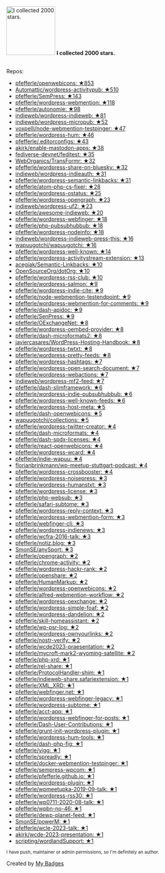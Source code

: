 <img src="https://my-badges.github.io/my-badges/stars-2000.png" alt="I collected 2000 stars." title="I collected 2000 stars." width="128">
<strong>I collected 2000 stars.</strong>
<br><br>

Repos:

* <a href="https://github.com/pfefferle/openwebicons">pfefferle/openwebicons: ★853</a>
* <a href="https://github.com/Automattic/wordpress-activitypub">Automattic/wordpress-activitypub: ★510</a>
* <a href="https://github.com/pfefferle/SemPress">pfefferle/SemPress: ★143</a>
* <a href="https://github.com/pfefferle/wordpress-webmention">pfefferle/wordpress-webmention: ★118</a>
* <a href="https://github.com/pfefferle/autonomie">pfefferle/autonomie: ★98</a>
* <a href="https://github.com/indieweb/wordpress-indieweb">indieweb/wordpress-indieweb: ★81</a>
* <a href="https://github.com/indieweb/wordpress-micropub">indieweb/wordpress-micropub: ★52</a>
* <a href="https://github.com/voxpelli/node-webmention-testpinger">voxpelli/node-webmention-testpinger: ★47</a>
* <a href="https://github.com/pfefferle/wordpress-hum">pfefferle/wordpress-hum: ★46</a>
* <a href="https://github.com/pfefferle/.editorconfigs">pfefferle/.editorconfigs: ★43</a>
* <a href="https://github.com/akirk/enable-mastodon-apps">akirk/enable-mastodon-apps: ★38</a>
* <a href="https://github.com/fediverse-devnet/feditest">fediverse-devnet/feditest: ★35</a>
* <a href="https://github.com/WebOrganics/TransFormr">WebOrganics/TransFormr: ★32</a>
* <a href="https://github.com/pfefferle/wordpress-share-on-bluesky">pfefferle/wordpress-share-on-bluesky: ★32</a>
* <a href="https://github.com/indieweb/wordpress-indieauth">indieweb/wordpress-indieauth: ★31</a>
* <a href="https://github.com/pfefferle/wordpress-semantic-linkbacks">pfefferle/wordpress-semantic-linkbacks: ★31</a>
* <a href="https://github.com/pfefferle/atom-php-cs-fixer">pfefferle/atom-php-cs-fixer: ★28</a>
* <a href="https://github.com/pfefferle/wordpress-ostatus">pfefferle/wordpress-ostatus: ★25</a>
* <a href="https://github.com/pfefferle/wordpress-opengraph">pfefferle/wordpress-opengraph: ★23</a>
* <a href="https://github.com/indieweb/wordpress-uf2">indieweb/wordpress-uf2: ★23</a>
* <a href="https://github.com/pfefferle/awesome-indieweb">pfefferle/awesome-indieweb: ★20</a>
* <a href="https://github.com/pfefferle/wordpress-webfinger">pfefferle/wordpress-webfinger: ★18</a>
* <a href="https://github.com/pfefferle/php-pubsubhubbub">pfefferle/php-pubsubhubbub: ★18</a>
* <a href="https://github.com/pfefferle/wordpress-nodeinfo">pfefferle/wordpress-nodeinfo: ★18</a>
* <a href="https://github.com/indieweb/wordpress-indieweb-press-this">indieweb/wordpress-indieweb-press-this: ★16</a>
* <a href="https://github.com/wapuugotchi/wapuugotchi">wapuugotchi/wapuugotchi: ★16</a>
* <a href="https://github.com/pfefferle/wordpress-well-known">pfefferle/wordpress-well-known: ★14</a>
* <a href="https://github.com/pfefferle/wordpress-activitystream-extension">pfefferle/wordpress-activitystream-extension: ★13</a>
* <a href="https://github.com/acegiak/Semantic-Linkbacks">acegiak/Semantic-Linkbacks: ★10</a>
* <a href="https://github.com/OpenSourceOrg/dotOrg">OpenSourceOrg/dotOrg: ★10</a>
* <a href="https://github.com/pfefferle/wordpress-rss-club">pfefferle/wordpress-rss-club: ★10</a>
* <a href="https://github.com/pfefferle/wordpress-salmon">pfefferle/wordpress-salmon: ★9</a>
* <a href="https://github.com/pfefferle/wordpress-indie-cite">pfefferle/wordpress-indie-cite: ★9</a>
* <a href="https://github.com/pfefferle/node-webmention-testendpoint">pfefferle/node-webmention-testendpoint: ★9</a>
* <a href="https://github.com/pfefferle/wordpress-webmention-for-comments">pfefferle/wordpress-webmention-for-comments: ★9</a>
* <a href="https://github.com/pfefferle/dash-apidoc">pfefferle/dash-apidoc: ★9</a>
* <a href="https://github.com/pfefferle/SenPress">pfefferle/SenPress: ★9</a>
* <a href="https://github.com/pfefferle/OExchangeNet">pfefferle/OExchangeNet: ★8</a>
* <a href="https://github.com/pfefferle/wordpress-oembed-provider">pfefferle/wordpress-oembed-provider: ★8</a>
* <a href="https://github.com/pfefferle/dash-microformats2">pfefferle/dash-microformats2: ★8</a>
* <a href="https://github.com/javiercasares/WordPress-Hosting-Handbook">javiercasares/WordPress-Hosting-Handbook: ★8</a>
* <a href="https://github.com/pfefferle/wordpress-twtxt">pfefferle/wordpress-twtxt: ★8</a>
* <a href="https://github.com/pfefferle/wordpress-pretty-feeds">pfefferle/wordpress-pretty-feeds: ★8</a>
* <a href="https://github.com/pfefferle/wordpress-hashtags">pfefferle/wordpress-hashtags: ★7</a>
* <a href="https://github.com/pfefferle/wordpress-open-search-document">pfefferle/wordpress-open-search-document: ★7</a>
* <a href="https://github.com/pfefferle/wordpress-webactions">pfefferle/wordpress-webactions: ★7</a>
* <a href="https://github.com/indieweb/wordpress-mf2-feed">indieweb/wordpress-mf2-feed: ★7</a>
* <a href="https://github.com/pfefferle/dash-slimframework">pfefferle/dash-slimframework: ★6</a>
* <a href="https://github.com/pfefferle/wordpress-indie-pubsubhubbub">pfefferle/wordpress-indie-pubsubhubbub: ★6</a>
* <a href="https://github.com/pfefferle/wordpress-well-known-feeds">pfefferle/wordpress-well-known-feeds: ★6</a>
* <a href="https://github.com/pfefferle/wordpress-host-meta">pfefferle/wordpress-host-meta: ★5</a>
* <a href="https://github.com/pfefferle/dash-openwebicons">pfefferle/dash-openwebicons: ★5</a>
* <a href="https://github.com/wapuugotchi/collections">wapuugotchi/collections: ★5</a>
* <a href="https://github.com/pfefferle/wordpress-twitter-creator">pfefferle/wordpress-twitter-creator: ★4</a>
* <a href="https://github.com/pfefferle/dash-microformats">pfefferle/dash-microformats: ★4</a>
* <a href="https://github.com/pfefferle/dash-spdx-licenses">pfefferle/dash-spdx-licenses: ★4</a>
* <a href="https://github.com/pfefferle/react-openwebicons">pfefferle/react-openwebicons: ★4</a>
* <a href="https://github.com/pfefferle/wordpress-wcard">pfefferle/wordpress-wcard: ★4</a>
* <a href="https://github.com/pfefferle/indie-wapuu">pfefferle/indie-wapuu: ★4</a>
* <a href="https://github.com/florianbrinkmann/wp-meetup-stuttgart-podcast">florianbrinkmann/wp-meetup-stuttgart-podcast: ★4</a>
* <a href="https://github.com/pfefferle/wordpress-crossbooster">pfefferle/wordpress-crossbooster: ★4</a>
* <a href="https://github.com/pfefferle/wordpress-noisepress">pfefferle/wordpress-noisepress: ★3</a>
* <a href="https://github.com/pfefferle/wordpress-humanstxt">pfefferle/wordpress-humanstxt: ★3</a>
* <a href="https://github.com/pfefferle/wordpress-license">pfefferle/wordpress-license: ★3</a>
* <a href="https://github.com/pfefferle/php-websub">pfefferle/php-websub: ★3</a>
* <a href="https://github.com/pfefferle/safari-subtome">pfefferle/safari-subtome: ★3</a>
* <a href="https://github.com/pfefferle/wordpress-reply-context">pfefferle/wordpress-reply-context: ★3</a>
* <a href="https://github.com/pfefferle/wordpress-webmention-form">pfefferle/wordpress-webmention-form: ★3</a>
* <a href="https://github.com/pfefferle/webfinger-cli">pfefferle/webfinger-cli: ★3</a>
* <a href="https://github.com/pfefferle/wordpress-indienews">pfefferle/wordpress-indienews: ★3</a>
* <a href="https://github.com/pfefferle/wcfra-2016-talk">pfefferle/wcfra-2016-talk: ★3</a>
* <a href="https://github.com/pfefferle/notiz.blog">pfefferle/notiz.blog: ★3</a>
* <a href="https://github.com/SmonSE/anySport">SmonSE/anySport: ★3</a>
* <a href="https://github.com/pfefferle/opengraph">pfefferle/opengraph: ★2</a>
* <a href="https://github.com/pfefferle/chrome-activity">pfefferle/chrome-activity: ★2</a>
* <a href="https://github.com/pfefferle/wordpress-hackr-rank">pfefferle/wordpress-hackr-rank: ★2</a>
* <a href="https://github.com/pfefferle/openshare">pfefferle/openshare: ★2</a>
* <a href="https://github.com/pfefferle/HumanMarkup">pfefferle/HumanMarkup: ★2</a>
* <a href="https://github.com/pfefferle/wordpress-openwebicons">pfefferle/wordpress-openwebicons: ★2</a>
* <a href="https://github.com/pfefferle/alfred-webmention-workflow">pfefferle/alfred-webmention-workflow: ★2</a>
* <a href="https://github.com/pfefferle/wordpress-oexchange">pfefferle/wordpress-oexchange: ★2</a>
* <a href="https://github.com/pfefferle/wordpress-simple-foaf">pfefferle/wordpress-simple-foaf: ★2</a>
* <a href="https://github.com/pfefferle/wordpress-dandelion">pfefferle/wordpress-dandelion: ★2</a>
* <a href="https://github.com/pfefferle/skill-homeassistant">pfefferle/skill-homeassistant: ★2</a>
* <a href="https://github.com/pfefferle/wp-psr-log">pfefferle/wp-psr-log: ★2</a>
* <a href="https://github.com/pfefferle/wordpress-ownyourlinks">pfefferle/wordpress-ownyourlinks: ★2</a>
* <a href="https://github.com/pfefferle/nostr-verify">pfefferle/nostr-verify: ★2</a>
* <a href="https://github.com/pfefferle/wcde2023-praesentation">pfefferle/wcde2023-praesentation: ★2</a>
* <a href="https://github.com/pfefferle/mycroft-mark2-wyoming-satellite">pfefferle/mycroft-mark2-wyoming-satellite: ★2</a>
* <a href="https://github.com/pfefferle/php-xrd">pfefferle/php-xrd: ★1</a>
* <a href="https://github.com/pfefferle/rel-share">pfefferle/rel-share: ★1</a>
* <a href="https://github.com/pfefferle/ProtocolHandler-shim">pfefferle/ProtocolHandler-shim: ★1</a>
* <a href="https://github.com/pfefferle/indieweb-share.safariextension">pfefferle/indieweb-share.safariextension: ★1</a>
* <a href="https://github.com/pfefferle/XML_XRD">pfefferle/XML_XRD: ★1</a>
* <a href="https://github.com/pfefferle/webfinger.net">pfefferle/webfinger.net: ★1</a>
* <a href="https://github.com/pfefferle/wordpress-webfinger-legacy">pfefferle/wordpress-webfinger-legacy: ★1</a>
* <a href="https://github.com/pfefferle/wordpress-subtome">pfefferle/wordpress-subtome: ★1</a>
* <a href="https://github.com/pfefferle/acct-app">pfefferle/acct-app: ★1</a>
* <a href="https://github.com/pfefferle/wordpress-webfinger-for-posts">pfefferle/wordpress-webfinger-for-posts: ★1</a>
* <a href="https://github.com/pfefferle/Dash-User-Contributions">pfefferle/Dash-User-Contributions: ★1</a>
* <a href="https://github.com/pfefferle/grunt-init-wordpress-plugin">pfefferle/grunt-init-wordpress-plugin: ★1</a>
* <a href="https://github.com/pfefferle/wordpress-hum-tools">pfefferle/wordpress-hum-tools: ★1</a>
* <a href="https://github.com/pfefferle/dash-php-fig">pfefferle/dash-php-fig: ★1</a>
* <a href="https://github.com/pfefferle/yigg">pfefferle/yigg: ★1</a>
* <a href="https://github.com/pfefferle/spreadly">pfefferle/spreadly: ★1</a>
* <a href="https://github.com/pfefferle/docker-webmention-testpinger">pfefferle/docker-webmention-testpinger: ★1</a>
* <a href="https://github.com/pfefferle/sempress-wpcom">pfefferle/sempress-wpcom: ★1</a>
* <a href="https://github.com/pfefferle/pfefferle.github.io">pfefferle/pfefferle.github.io: ★1</a>
* <a href="https://github.com/pfefferle/wordpress-plugin">pfefferle/wordpress-plugin: ★1</a>
* <a href="https://github.com/pfefferle/wpmeetupka-2019-09-talk">pfefferle/wpmeetupka-2019-09-talk: ★1</a>
* <a href="https://github.com/pfefferle/wordpress-rss30">pfefferle/wordpress-rss30: ★1</a>
* <a href="https://github.com/pfefferle/wp0711-2020-08-talk">pfefferle/wp0711-2020-08-talk: ★1</a>
* <a href="https://github.com/pfefferle/wpbn-no-46">pfefferle/wpbn-no-46: ★1</a>
* <a href="https://github.com/pfefferle/dewp-planet-feed">pfefferle/dewp-planet-feed: ★1</a>
* <a href="https://github.com/SmonSE/powerM">SmonSE/powerM: ★1</a>
* <a href="https://github.com/pfefferle/wcle-2023-talk">pfefferle/wcle-2023-talk: ★1</a>
* <a href="https://github.com/akirk/wcde-2023-presentation">akirk/wcde-2023-presentation: ★1</a>
* <a href="https://github.com/scripting/wordlandSupport">scripting/wordlandSupport: ★1</a>

<sup>I have push, maintainer or admin permissions, so I'm definitely an author.<sup>



Created by <a href="https://github.com/my-badges/my-badges">My Badges</a>